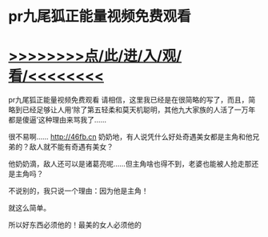 # pr九尾狐正能量视频免费观看

# <a href="https://https://github.com/kiuhd/dfrw/issues/1">>>>>>>>>点/此/进/入/观/看/<<<<<<<<</a>

pr九尾狐正能量视频免费观看
请相信，这里我已经是在很简略的写了，而且，简略到已经足够让人用‘除了第五轻柔和莫天机聪明，其他九大家族的人活了一万年都是傻逼’这种理由来骂我了……

很不易啊……
http://46fb.cn
奶奶地，有人说凭什么好处奇遇美女都是主角和他兄弟的？敌人就不能有奇遇有美女？

他奶奶滴，敌人还可以是诸葛亮呢……但主角啥也得不到，老婆也能被人抢走那还是主角吗？

不说别的，我只说一个理由：因为他是主角！

就这么简单。

所以好东西必须他的！最美的女人必须他的
